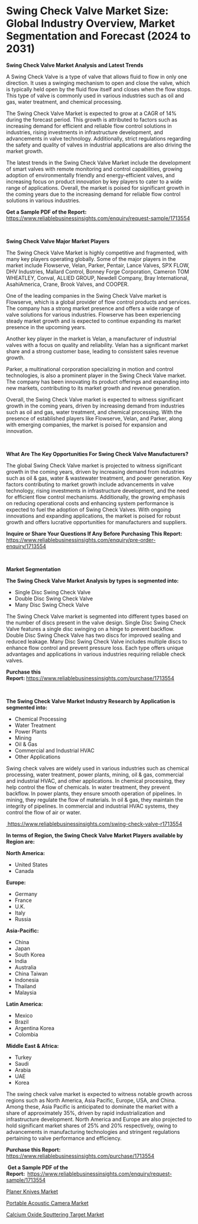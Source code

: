 <p><h1>Swing Check Valve Market Size: Global Industry Overview, Market Segmentation and Forecast (2024 to 2031)</h1></p><p><strong>Swing Check Valve Market Analysis and Latest Trends</strong></p>
<p><p>A Swing Check Valve is a type of valve that allows fluid to flow in only one direction. It uses a swinging mechanism to open and close the valve, which is typically held open by the fluid flow itself and closes when the flow stops. This type of valve is commonly used in various industries such as oil and gas, water treatment, and chemical processing.</p><p>The Swing Check Valve Market is expected to grow at a CAGR of 14% during the forecast period. This growth is attributed to factors such as increasing demand for efficient and reliable flow control solutions in industries, rising investments in infrastructure development, and advancements in valve technology. Additionally, strict regulations regarding the safety and quality of valves in industrial applications are also driving the market growth.</p><p>The latest trends in the Swing Check Valve Market include the development of smart valves with remote monitoring and control capabilities, growing adoption of environmentally friendly and energy-efficient valves, and increasing focus on product innovation by key players to cater to a wide range of applications. Overall, the market is poised for significant growth in the coming years due to the increasing demand for reliable flow control solutions in various industries.</p></p>
<p><strong>Get a Sample PDF of the Report:&nbsp;</strong> <a href="https://www.reliablebusinessinsights.com/enquiry/request-sample/1713554">https://www.reliablebusinessinsights.com/enquiry/request-sample/1713554</a></p>
<p>&nbsp;</p>
<p><strong>Swing Check Valve Major Market Players</strong></p>
<p><p>The Swing Check Valve Market is highly competitive and fragmented, with many key players operating globally. Some of the major players in the market include Flowserve, Velan, Parker, Pentair, Lance Valves, SPX FLOW, DHV Industries, Mallard Control, Bonney Forge Corporation, Cameron TOM WHEATLEY, Conval, ALLIED GROUP, Newdell Company, Bray International, AsahiAmerica, Crane, Brook Valves, and COOPER.</p><p>One of the leading companies in the Swing Check Valve market is Flowserve, which is a global provider of flow control products and services. The company has a strong market presence and offers a wide range of valve solutions for various industries. Flowserve has been experiencing steady market growth and is expected to continue expanding its market presence in the upcoming years.</p><p>Another key player in the market is Velan, a manufacturer of industrial valves with a focus on quality and reliability. Velan has a significant market share and a strong customer base, leading to consistent sales revenue growth.</p><p>Parker, a multinational corporation specializing in motion and control technologies, is also a prominent player in the Swing Check Valve market. The company has been innovating its product offerings and expanding into new markets, contributing to its market growth and revenue generation.</p><p>Overall, the Swing Check Valve market is expected to witness significant growth in the coming years, driven by increasing demand from industries such as oil and gas, water treatment, and chemical processing. With the presence of established players like Flowserve, Velan, and Parker, along with emerging companies, the market is poised for expansion and innovation.</p></p>
<p>&nbsp;</p>
<p><strong>What Are The Key Opportunities For Swing Check Valve Manufacturers?</strong></p>
<p><p>The global Swing Check Valve market is projected to witness significant growth in the coming years, driven by increasing demand from industries such as oil & gas, water & wastewater treatment, and power generation. Key factors contributing to market growth include advancements in valve technology, rising investments in infrastructure development, and the need for efficient flow control mechanisms. Additionally, the growing emphasis on reducing operational costs and enhancing system performance is expected to fuel the adoption of Swing Check Valves. With ongoing innovations and expanding applications, the market is poised for robust growth and offers lucrative opportunities for manufacturers and suppliers.</p></p>
<p><strong>Inquire or Share Your Questions If Any Before Purchasing This Report:</strong> <a href="https://www.reliablebusinessinsights.com/enquiry/pre-order-enquiry/1713554">https://www.reliablebusinessinsights.com/enquiry/pre-order-enquiry/1713554</a></p>
<p>&nbsp;</p>
<p><strong>Market Segmentation</strong></p>
<p><strong>The Swing Check Valve Market Analysis by types is segmented into:</strong></p>
<p><ul><li>Single Disc Swing Check Valve</li><li>Double Disc Swing Check Valve</li><li>Many Disc Swing Check Valve</li></ul></p>
<p><p>The Swing Check Valve market is segmented into different types based on the number of discs present in the valve design. Single Disc Swing Check Valve features a single disc swinging on a hinge to prevent backflow. Double Disc Swing Check Valve has two discs for improved sealing and reduced leakage. Many Disc Swing Check Valve includes multiple discs to enhance flow control and prevent pressure loss. Each type offers unique advantages and applications in various industries requiring reliable check valves.</p></p>
<p><strong>Purchase this Report:&nbsp;</strong><a href="https://www.reliablebusinessinsights.com/purchase/1713554">https://www.reliablebusinessinsights.com/purchase/1713554</a></p>
<p>&nbsp;</p>
<p><strong>The Swing Check Valve Market Industry Research by Application is segmented into:</strong></p>
<p><ul><li>Chemical Processing</li><li>Water Treatment</li><li>Power Plants</li><li>Mining</li><li>Oil & Gas</li><li>Commercial and Industrial HVAC</li><li>Other Applications</li></ul></p>
<p><p>Swing check valves are widely used in various industries such as chemical processing, water treatment, power plants, mining, oil & gas, commercial and industrial HVAC, and other applications. In chemical processing, they help control the flow of chemicals. In water treatment, they prevent backflow. In power plants, they ensure smooth operation of pipelines. In mining, they regulate the flow of materials. In oil & gas, they maintain the integrity of pipelines. In commercial and industrial HVAC systems, they control the flow of air or water.</p></p>
<p><a href="https://www.reliablebusinessinsights.com/swing-check-valve-r1713554">&nbsp;https://www.reliablebusinessinsights.com/swing-check-valve-r1713554</a></p>
<p><strong>In terms of Region, the Swing Check Valve Market Players available by Region are:</strong></p>
<p>
    <p> <strong> North America: </strong>
        <ul>
            <li>United States</li>
            <li>Canada</li>
        </ul>
        </p> 
    <p> <strong> Europe: </strong>
        <ul>
            <li>Germany</li>
            <li>France</li>
            <li>U.K.</li>
            <li>Italy</li>
            <li>Russia</li>
        </ul>
        </p> 
    <p> <strong> Asia-Pacific: </strong>
        <ul>
            <li>China</li>
            <li>Japan</li>
            <li>South Korea</li>
            <li>India</li>
            <li>Australia</li>
            <li>China Taiwan</li>
            <li>Indonesia</li>
            <li>Thailand</li>
            <li>Malaysia</li>
        </ul>
        </p> 
    <p> <strong> Latin America: </strong>
        <ul>
            <li>Mexico</li>
            <li>Brazil</li>
            <li>Argentina Korea</li>
            <li>Colombia</li>
        </ul>
        </p> 
    <p> <strong> Middle East & Africa: </strong>
        <ul>
            <li>Turkey</li>
            <li>Saudi</li>
            <li>Arabia</li>
            <li>UAE</li>
            <li>Korea</li>
        </ul>
    </p>
    </p>
<p><p>The swing check valve market is expected to witness notable growth across regions such as North America, Asia Pacific, Europe, USA, and China. Among these, Asia Pacific is anticipated to dominate the market with a share of approximately 35%, driven by rapid industrialization and infrastructure development. North America and Europe are also projected to hold significant market shares of 25% and 20% respectively, owing to advancements in manufacturing technologies and stringent regulations pertaining to valve performance and efficiency.</p></p>
<p><strong>Purchase this Report: </strong><a href="https://www.reliablebusinessinsights.com/purchase/1713554">https://www.reliablebusinessinsights.com/purchase/1713554</a></p>
<p>&nbsp;<strong>Get a Sample PDF of the Report:&nbsp;&nbsp;</strong><a href="https://www.reliablebusinessinsights.com/enquiry/request-sample/1713554">https://www.reliablebusinessinsights.com/enquiry/request-sample/1713554</a></p>
<p><strong></strong></p>
<p><p><a href="https://github.com/zkngisync/Market-Research-Report-List-1/blob/main/planer-knives-market.md">Planer Knives Market</a></p><p><a href="https://www.linkedin.com/pulse/portable-acoustic-camera-market-size-growing-cagr-1090-report-51ldf">Portable Acoustic Camera Market</a></p><p><a href="https://www.linkedin.com/pulse/analyzing-calcium-oxide-sputtering-target-market-global-industry-zllne">Calcium Oxide Sputtering Target Market</a></p></p>